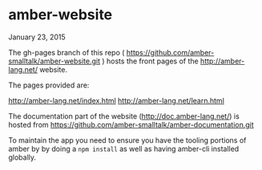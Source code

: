 amber-website
=============
January 23, 2015

The gh-pages branch of this repo ( https://github.com/amber-smalltalk/amber-website.git ) hosts the front pages of the http://amber-lang.net/ website. 

The pages provided are:

http://amber-lang.net/index.html
http://amber-lang.net/learn.html

The documentation part of the website (http://doc.amber-lang.net/) is hosted from https://github.com/amber-smalltalk/amber-documentation.git

To maintain the app you need to ensure you have the tooling portions of amber by by doing a `npm install` as well as having amber-cli installed globally.